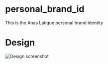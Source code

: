# personal_brand_id
This is the Anas Latique personal brand identity

# Design
![Design screenshot](https://i.imgur.com/2x9wVXp.png)
